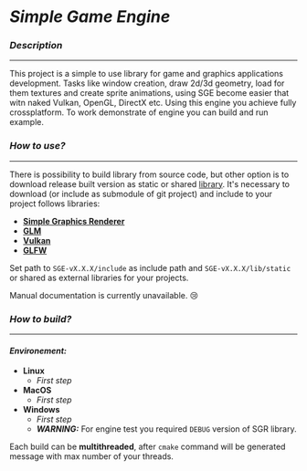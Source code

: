 # ***Simple Game Engine***

### *Description*
___
This project is a simple to use library for game and graphics applications development. Tasks like window creation, draw 2d/3d geometry, load for them textures and create sprite animations, using SGE become easier that witn naked Vulkan, OpenGL, DirectX etc. Using this engine you achieve fully crossplatform. To work demonstrate of  engine you can build and run example.

### *How to use?*
___

There is possibility to build library from source code, but other
option is to download release built version as static or shared
[library](https://github.com/xxxmonsterxxx/SGE/releases). It's necessary to download (or include as submodule of git project) and include to your
project follows libraries:    
- [**Simple Graphics Renderer**](https://github.com/xxxmonsterxxx/SGR)
- [**GLM**](https://github.com/g-truc/glm)
- [**Vulkan**](https://www.lunarg.com/vulkan-sdk)
- [**GLFW**](https://github.com/glfw/glfw)

Set path to `SGE-vX.X.X/include` as include path and
`SGE-vX.X.X/lib/static` or shared as external libraries
for your projects.

Manual documentation is currently unavailable. :cry:

### *How to build?*
___
#### *Environement:*
- **Linux**
  - *First step*
- **MacOS**
  - *First step*
- **Windows**
  - *First step*
  - ***WARNING:***
For engine test you required `DEBUG` version of SGR library.


Each build can be **multithreaded**, after `cmake` command will be generated message with max number of your threads.